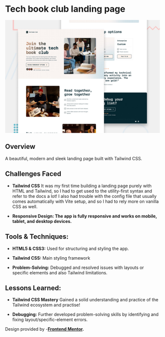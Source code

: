 # Tech book club landing page

![Design preview for the Tech book club landing page coding challenge](./preview.jpg)

## Overview

A beautiful, modern and sleek landing page built with Tailwind CSS.

## Challenges Faced

- **Tailwind CSS**
It was my first time building a landing page purely with HTML and Tailwind, so I had to get used to the utility-first syntax and refer to the docs a lot! I also had trouble with the config file that usually comes automatically with Vite setup, and so I had to rely more on vanilla CSS as well.

- **Responsive Design: The app is fully responsive and works on mobile, tablet, and desktop devices.**

## Tools & Techniques:

- **HTML5 & CSS3:** Used for structuring and styling the app.

- **Tailwind CSS:** Main styling framework

- **Problem-Solving:** Debugged and resolved issues with layouts or specific elements and also Tailwind limitations.

## Lessons Learned:

- **Tailwind CSS Mastery** Gained a solid understanding and practice of the Tailwind ecosystem and practise!

- **Debugging:** Further developed problem-solving skills by identifying and fixing layout/specific-element errors.

Design provided by -**[Frontend Mentor](https://www.frontendmentor.io/challenges/tech-book-club-landing-page-fZQidjHU73).**
